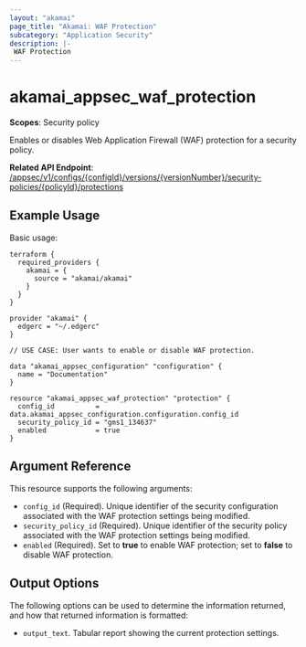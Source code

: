 ```yaml
---
layout: "akamai"
page_title: "Akamai: WAF Protection"
subcategory: "Application Security"
description: |-
 WAF Protection
---
```


# akamai_appsec_waf_protection

**Scopes**: Security policy

Enables or disables Web Application Firewall (WAF) protection for a security policy.

**Related API Endpoint**: [/appsec/v1/configs/{configId}/versions/{versionNumber}/security-policies/{policyId}/protections](https://developer.akamai.com/api/cloud_security/application_security/v1.html#putprotections)

## Example Usage

Basic usage:

```
terraform {
  required_providers {
    akamai = {
      source = "akamai/akamai"
    }
  }
}

provider "akamai" {
  edgerc = "~/.edgerc"
}

// USE CASE: User wants to enable or disable WAF protection.

data "akamai_appsec_configuration" "configuration" {
  name = "Documentation"
}

resource "akamai_appsec_waf_protection" "protection" {
  config_id          = data.akamai_appsec_configuration.configuration.config_id
  security_policy_id = "gms1_134637"
  enabled            = true
}
```

## Argument Reference

This resource supports the following arguments:

- `config_id` (Required). Unique identifier of the security configuration associated with the WAF protection settings being modified.
- `security_policy_id` (Required). Unique identifier of the security policy associated with the WAF protection settings being modified.
- `enabled` (Required). Set to **true** to enable WAF protection; set to **false** to disable WAF protection.

## Output Options

The following options can be used to determine the information returned, and how that returned information is formatted:

- `output_text`. Tabular report showing the current protection settings.


